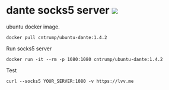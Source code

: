 # dante socks5 server [![](https://img.shields.io/docker/pulls/cntrump/ubuntu-dante)](https://hub.docker.com/r/cntrump/ubuntu-dante)

ubuntu docker image.

```
docker pull cntrump/ubuntu-dante:1.4.2
```

Run socks5 server

```
docker run -it --rm -p 1080:1080 cntrump/ubuntu-dante:1.4.2
```

Test

```
curl --socks5 YOUR_SERVER:1080 -v https://lvv.me
```
